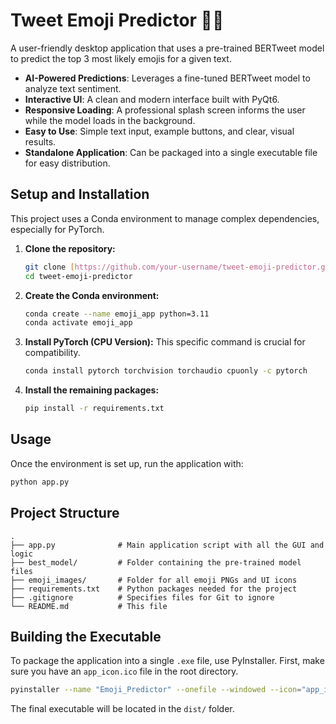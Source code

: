 # Tweet Emoji Predictor 🤖✨

A user-friendly desktop application that uses a pre-trained BERTweet model to predict the top 3 most likely emojis for a given text.

-   **AI-Powered Predictions**: Leverages a fine-tuned BERTweet model to analyze text sentiment.
-   **Interactive UI**: A clean and modern interface built with PyQt6.
-   **Responsive Loading**: A professional splash screen informs the user while the model loads in the background.
-   **Easy to Use**: Simple text input, example buttons, and clear, visual results.
-   **Standalone Application**: Can be packaged into a single executable file for easy distribution.

## Setup and Installation

This project uses a Conda environment to manage complex dependencies, especially for PyTorch.

1.  **Clone the repository:**
    ```bash
    git clone [https://github.com/your-username/tweet-emoji-predictor.git](https://github.com/your-username/tweet-emoji-predictor.git)
    cd tweet-emoji-predictor
    ```

2.  **Create the Conda environment:**
    ```bash
    conda create --name emoji_app python=3.11
    conda activate emoji_app
    ```

3.  **Install PyTorch (CPU Version):**
    This specific command is crucial for compatibility.
    ```bash
    conda install pytorch torchvision torchaudio cpuonly -c pytorch
    ```

4.  **Install the remaining packages:**
    ```bash
    pip install -r requirements.txt
    ```

## Usage

Once the environment is set up, run the application with:
```bash
python app.py
```

## Project Structure

```
.
├── app.py              # Main application script with all the GUI and logic
├── best_model/         # Folder containing the pre-trained model files
├── emoji_images/       # Folder for all emoji PNGs and UI icons
├── requirements.txt    # Python packages needed for the project
├── .gitignore          # Specifies files for Git to ignore
└── README.md           # This file
```

## Building the Executable

To package the application into a single `.exe` file, use PyInstaller. First, make sure you have an `app_icon.ico` file in the root directory.

```bash
pyinstaller --name "Emoji_Predictor" --onefile --windowed --icon="app_icon.ico" --add-data "best_model;best_model" --add-data "emoji_images;emoji_images" app.py
```
The final executable will be located in the `dist/` folder.